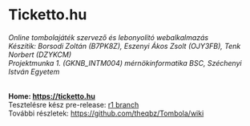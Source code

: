 # Ticketto.hu
###### Online tombolajáték szervező és lebonyolító webalkalmazás<br/>Készítik: Borsodi Zoltán (B7PK8Z), Eszenyi Ákos Zsolt (OJY3FB), Tenk Norbert (DZYKCM)<br/>Projektmunka 1. (GKNB_INTM004) mérnökinformatika BSC, Széchenyi István Egyetem

**Home: <https://ticketto.hu>**  
Tesztelésre kész pre-release: [r1 branch](https://github.com/theqbz/Tombola/tree/r1)  
További részletek: https://github.com/theqbz/Tombola/wiki
